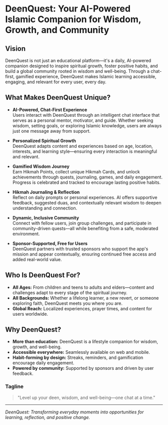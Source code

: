 # DeenQuest: Your AI-Powered Islamic Companion for Wisdom, Growth, and Community

## Vision
DeenQuest is not just an educational platform—it's a daily, AI-powered companion designed to inspire spiritual growth, foster positive habits, and build a global community rooted in wisdom and well-being. Through a chat-first, gamified experience, DeenQuest makes Islamic learning accessible, engaging, and relevant for every user, every day.

## What Makes DeenQuest Unique?

- **AI-Powered, Chat-First Experience**  
  Users interact with DeenQuest through an intelligent chat interface that serves as a personal mentor, motivator, and guide. Whether seeking wisdom, setting goals, or exploring Islamic knowledge, users are always just one message away from support.

- **Personalized Spiritual Growth**  
  DeenQuest adapts content and experiences based on age, location, interests, and learning style—ensuring every interaction is meaningful and relevant.

- **Gamified Wisdom Journey**  
  Earn Hikmah Points, collect unique Hikmah Cards, and unlock achievements through quests, journaling, games, and daily engagement. Progress is celebrated and tracked to encourage lasting positive habits.

- **Hikmah Journaling & Reflection**  
  Reflect on daily prompts or personal experiences. AI offers supportive feedback, suggested duas, and contextually relevant wisdom to deepen understanding and connection.

- **Dynamic, Inclusive Community**  
  Connect with fellow users, join group challenges, and participate in community-driven quests—all while benefiting from a safe, moderated environment.

- **Sponsor-Supported, Free for Users**  
  DeenQuest partners with trusted sponsors who support the app's mission and appear contextually, ensuring continued free access and added real-world value.

## Who Is DeenQuest For?

- **All Ages:** From children and teens to adults and elders—content and challenges adapt to every stage of the spiritual journey.
- **All Backgrounds:** Whether a lifelong learner, a new revert, or someone exploring faith, DeenQuest meets you where you are.
- **Global Reach:** Localized experiences, prayer times, and content for users worldwide.

## Why DeenQuest?

- **More than education:** DeenQuest is a lifestyle companion for wisdom, growth, and well-being.
- **Accessible everywhere:** Seamlessly available on web and mobile.
- **Habit-forming by design:** Streaks, reminders, and gamification encourage daily engagement.
- **Powered by community:** Supported by sponsors and driven by user feedback.

### Tagline

> "Level up your deen, wisdom, and well-being—one chat at a time."

---

*DeenQuest: Transforming everyday moments into opportunities for learning, reflection, and positive change.*
